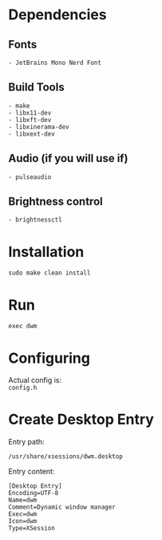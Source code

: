 # Dependencies

## Fonts
    - JetBrains Mono Nerd Font

## Build Tools
    - make
    - libx11-dev
    - libxft-dev
    - libxinerama-dev
    - libxext-dev
    
## Audio (if you will use if)
    - pulseaudio

## Brightness control
    - brightnessctl
    
# Installation
```
sudo make clean install
```
# Run

```
exec dwm
```
# Configuring

Actual config is:  
```config.h```

# Create Desktop Entry

Entry path: 
```
/usr/share/xsessions/dwm.desktop
```
Entry content:
```
[Desktop Entry]
Encoding=UTF-8
Name=dwm
Comment=Dynamic window manager
Exec=dwm
Icon=dwm
Type=XSession
```

